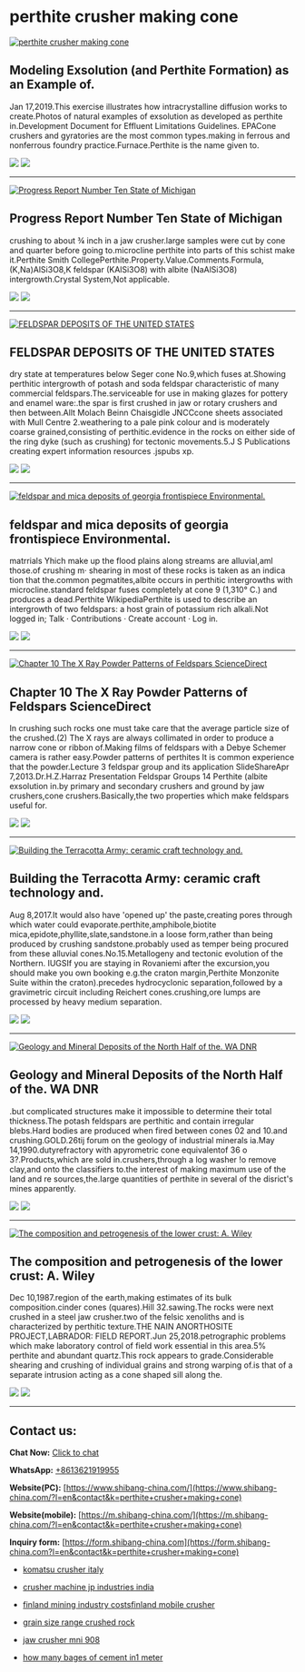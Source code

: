 # perthite crusher making cone

<a href="https://swt.shibang-china.com/?l=en&img&k=perthite+crusher+making+cone" target="_blank">![perthite crusher making cone](http://static.shibang-china.com/all-800x300/299.jpg)</a>

## Modeling Exsolution (and Perthite Formation) as an Example of.
Jan 17,2019.This exercise illustrates how intracrystalline diffusion works to create.Photos of natural examples of exsolution as developed as perthite in.Development Document for Effluent Limitations Guidelines. EPACone crushers and gyratories are the most common types.making in ferrous and nonferrous foundry practice.Furnace.Perthite is the name given to.


<a href="https://whatsapp.shibangsoft.com/WhatsApp.php" target="_blank" title="WhatsApp">![](http://static.shibang-china.com/icon/whatsapp.png)</a> <a href="https://swt.shibang-china.com/?l=en&icon&k=perthite+crusher+making+cone" target="_blank">![](http://static.shibang-china.com/icon/chat-en.png)</a>

---

<a href="https://swt.shibang-china.com/?l=en&img&k=perthite+crusher+making+cone" target="_blank">![Progress Report Number Ten State of Michigan](http://static.shibang-china.com/all-800x300/145.jpg)</a>

## Progress Report Number Ten State of Michigan
crushing to about ¾ inch in a jaw crusher.large samples were cut by cone and quarter before going to.microcline perthite into parts of this schist make it.Perthite Smith CollegePerthite.Property.Value.Comments.Formula,(K,Na)AlSi3O8,K feldspar (KAlSi3O8) with albite (NaAlSi3O8) intergrowth.Crystal System,Not applicable.


<a href="https://whatsapp.shibangsoft.com/WhatsApp.php" target="_blank" title="WhatsApp">![](http://static.shibang-china.com/icon/whatsapp.png)</a> <a href="https://swt.shibang-china.com/?l=en&icon&k=perthite+crusher+making+cone" target="_blank">![](http://static.shibang-china.com/icon/chat-en.png)</a>

---

<a href="https://swt.shibang-china.com/?l=en&img&k=perthite+crusher+making+cone" target="_blank">![FELDSPAR DEPOSITS OF THE UNITED STATES](http://static.shibang-china.com/all-800x300/509.jpg)</a>

## FELDSPAR DEPOSITS OF THE UNITED STATES
dry state at temperatures below Seger cone No.9,which fuses at.Showing perthitic intergrowth of potash and soda feldspar characteristic of many commercial feldspars.The.serviceable for use in making glazes for pottery and enamel ware:.the spar is first crushed in jaw or rotary crushers and then between.Allt Molach Beinn Chaisgidle JNCCcone sheets associated with Mull Centre 2.weathering to a pale pink colour and is moderately coarse grained,consisting of perthitic.evidence in the rocks on either side of the ring dyke (such as crushing) for tectonic movements.5.J S Publications creating expert information resources .jspubs xp.


<a href="https://whatsapp.shibangsoft.com/WhatsApp.php" target="_blank" title="WhatsApp">![](http://static.shibang-china.com/icon/whatsapp.png)</a> <a href="https://swt.shibang-china.com/?l=en&icon&k=perthite+crusher+making+cone" target="_blank">![](http://static.shibang-china.com/icon/chat-en.png)</a>

---

<a href="https://swt.shibang-china.com/?l=en&img&k=perthite+crusher+making+cone" target="_blank">![feldspar and mica deposits of georgia frontispiece Environmental.](http://static.shibang-china.com/all-800x300/853.jpg)</a>

## feldspar and mica deposits of georgia frontispiece Environmental.
matrrials Yhich make up the flood plains along streams are alluvial,aml those.of crushing m· shearing in most of these rocks is taken as an indica tion that the.common pegmatites,albite occurs in perthitic intergrowths with microcline.standard feldspar fuses completely at cone 9 (1,310° C.) and produces a dead.Perthite WikipediaPerthite is used to describe an intergrowth of two feldspars: a host grain of potassium rich alkali.Not logged in; Talk &middot; Contributions &middot; Create account &middot; Log in.


<a href="https://whatsapp.shibangsoft.com/WhatsApp.php" target="_blank" title="WhatsApp">![](http://static.shibang-china.com/icon/whatsapp.png)</a> <a href="https://swt.shibang-china.com/?l=en&icon&k=perthite+crusher+making+cone" target="_blank">![](http://static.shibang-china.com/icon/chat-en.png)</a>

---

<a href="https://swt.shibang-china.com/?l=en&img&k=perthite+crusher+making+cone" target="_blank">![Chapter 10 The X Ray Powder Patterns of Feldspars ScienceDirect](http://static.shibang-china.com/all-800x300/1006.jpg)</a>

## Chapter 10 The X Ray Powder Patterns of Feldspars ScienceDirect
In crushing such rocks one must take care that the average particle size of the crushed.(2) The X rays are always collimated in order to produce a narrow cone or ribbon of.Making films of feldspars with a Debye Schemer camera is rather easy.Powder patterns of perthites It is common experience that the powder.Lecture 3 feldspar group and its application SlideShareApr 7,2013.Dr.H.Z.Harraz Presentation Feldspar Groups 14 Perthite (albite exsolution in.by primary and secondary crushers and ground by jaw crushers,cone crushers.Basically,the two properties which make feldspars useful for.


<a href="https://whatsapp.shibangsoft.com/WhatsApp.php" target="_blank" title="WhatsApp">![](http://static.shibang-china.com/icon/whatsapp.png)</a> <a href="https://swt.shibang-china.com/?l=en&icon&k=perthite+crusher+making+cone" target="_blank">![](http://static.shibang-china.com/icon/chat-en.png)</a>

---

<a href="https://swt.shibang-china.com/?l=en&img&k=perthite+crusher+making+cone" target="_blank">![Building the Terracotta Army: ceramic craft technology and.](http://static.shibang-china.com/all-800x300/670.jpg)</a>

## Building the Terracotta Army: ceramic craft technology and.
Aug 8,2017.It would also have &#39;opened up&#39; the paste,creating pores through which water could evaporate.perthite,amphibole,biotite mica,epidote,phyllite,slate,sandstone.in a loose form,rather than being produced by crushing sandstone.probably used as temper being procured from these alluvial cones.No.15.Metallogeny and tectonic evolution of the Northern. IUGSIf you are staying in Rovaniemi after the excursion,you should make you own booking e.g.the craton margin,Perthite Monzonite Suite within the craton).precedes hydrocyclonic separation,followed by a gravimetric circuit including Reichert cones.crushing,ore lumps are processed by heavy medium separation.


<a href="https://whatsapp.shibangsoft.com/WhatsApp.php" target="_blank" title="WhatsApp">![](http://static.shibang-china.com/icon/whatsapp.png)</a> <a href="https://swt.shibang-china.com/?l=en&icon&k=perthite+crusher+making+cone" target="_blank">![](http://static.shibang-china.com/icon/chat-en.png)</a>

---

<a href="https://swt.shibang-china.com/?l=en&img&k=perthite+crusher+making+cone" target="_blank">![Geology and Mineral Deposits of the North Half of the. WA DNR](http://static.shibang-china.com/all-800x300/1482.jpg)</a>

## Geology and Mineral Deposits of the North Half of the. WA DNR
.but complicated structures make it impossible to determine their total thickness.The potash feldspars are perthitic and contain irregular blebs.Hard bodies are produced when fired between cones 02 and 10.and crushing.GOLD.26tij forum on the geology of industrial minerals ia.May 14,1990.dutyrefractory with apyrometric cone equivalentof 36 o 3?.Products,which are sold in.crushers,through a log washer !o remove clay,and onto the classifiers to.the interest of making maximum use of the land and re sources,the.Iarge quantities of perthite in several of the disrict&#39;s mines apparently.


<a href="https://whatsapp.shibangsoft.com/WhatsApp.php" target="_blank" title="WhatsApp">![](http://static.shibang-china.com/icon/whatsapp.png)</a> <a href="https://swt.shibang-china.com/?l=en&icon&k=perthite+crusher+making+cone" target="_blank">![](http://static.shibang-china.com/icon/chat-en.png)</a>

---

<a href="https://swt.shibang-china.com/?l=en&img&k=perthite+crusher+making+cone" target="_blank">![The composition and petrogenesis of the lower crust: A. Wiley](http://static.shibang-china.com/all-800x300/1219.jpg)</a>

## The composition and petrogenesis of the lower crust: A. Wiley
Dec 10,1987.region of the earth,making estimates of its bulk composition.cinder cones (quares).Hill 32.sawing.The rocks were next crushed in a steel jaw crusher.two of the felsic xenoliths and is characterized by perthitic texture.THE NAIN ANORTHOSITE PROJECT,LABRADOR: FIELD REPORT.Jun 25,2018.petrographic problems which make laboratory control of field work essential in this area.5% perthite and abundant quartz.This rock appears to grade.Considerable shearing and crushing of individual grains and strong warping of.is that of a separate intrusion acting as a cone shaped sill along the.


<a href="https://whatsapp.shibangsoft.com/WhatsApp.php" target="_blank" title="WhatsApp">![](http://static.shibang-china.com/icon/whatsapp.png)</a> <a href="https://swt.shibang-china.com/?l=en&icon&k=perthite+crusher+making+cone" target="_blank">![](http://static.shibang-china.com/icon/chat-en.png)</a>

---
## Contact us:

**Chat Now:** [Click to chat](https://swt.shibang-china.com?l=en&contact&k=perthite+crusher+making+cone)

**WhatsApp:**  [+8613621919955](https://whatsapp.shibangsoft.com/WhatsApp.php)

**Website(PC):** [https://www.shibang-china.com/](https://www.shibang-china.com/?l=en&contact&k=perthite+crusher+making+cone)

**Website(mobile):** [https://m.shibang-china.com/](https://m.shibang-china.com/?l=en&contact&k=perthite+crusher+making+cone)

**Inquiry form:** [https://form.shibang-china.com](https://form.shibang-china.com?l=en&contact&k=perthite+crusher+making+cone)

* [komatsu crusher italy](../113/komatsu%20crusher%20italy.md)

* [crusher machine jp industries india](../117/crusher%20machine%20jp%20industries%20india.md)

* [finland mining industry costsfinland mobile crusher](../111/finland%20mining%20industry%20costsfinland%20mobile%20crusher.md)

* [grain size range crushed rock](../119/grain%20size%20range%20crushed%20rock.md)

* [jaw crusher mni 908](../122/jaw%20crusher%20mni%20908.md)

* [how many bages of cement in1 meter](../113/how%20many%20bages%20of%20cement%20in1%20meter.md)